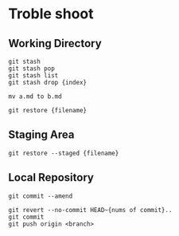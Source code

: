 # Troble shoot

## Working Directory

```shell
git stash
git stash pop
git stash list
git stash drop {index}
```

```shell
mv a.md to b.md
```

```shell
git restore {filename}
```

## Staging Area

```shell
git restore --staged {filename}
```

## Local Repository

```shell
git commit --amend
```

```shell
git revert --no-commit HEAD~{nums of commit}..
git commit
git push origin <branch>
```
